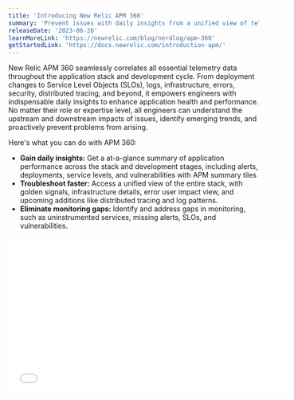 ```yaml
---
title: 'Introducing New Relic APM 360'
summary: 'Prevent issues with daily insights from a unified view of telemetry across the stack and all development stages.  '
releaseDate: '2023-06-26'
learnMoreLink: 'https://newrelic.com/blog/nerdlog/apm-360'
getStartedLink: 'https://docs.newrelic.com/introduction-apm/'
---
```


New Relic APM 360 seamlessly correlates all essential telemetry data throughout the application stack and development cycle. From deployment changes to Service Level Objects (SLOs), logs, infrastructure, errors, security, distributed tracing, and beyond, it empowers engineers with indispensable daily insights to enhance application health and performance. No matter their role or expertise level, all engineers can understand the upstream and downstream impacts of issues, identify emerging trends, and proactively prevent problems from arising.  

Here's what you can do with APM 360:

* **Gain daily insights:** Get a at-a-glance summary of application performance across the stack and development stages, including alerts, deployments, service levels, and vulnerabilities with APM summary tiles
* **Troubleshoot faster:** Access a unified view of the entire stack, with golden signals, infrastructure details, error user impact view, and upcoming additions like distributed tracing and log patterns.
* **Eliminate monitoring gaps:** Identify and address gaps in monitoring, such as uninstrumented services, missing alerts, SLOs, and vulnerabilities.

<iframe width="560" height="315" src=" WISTIA" frameborder="0" allow="accelerometer; autoplay; clipboard-write; encrypted-media; gyroscope; picture-in-picture" allowfullscreen></iframe>

